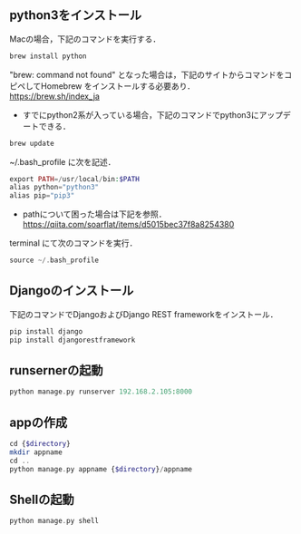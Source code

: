 ## python3をインストール  
Macの場合，下記のコマンドを実行する．  
```php
brew install python
```  
"brew: command not found" となった場合は，下記のサイトからコマンドをコピペしてHomebrew をインストールする必要あり．  
https://brew.sh/index_ja  
  
* すでにpython2系が入っている場合，下記のコマンドでpython3にアップデートできる．
```php
brew update
```
  
~/.bash_profile に次を記述．    
```php
export PATH=/usr/local/bin:$PATH
alias python="python3"
alias pip="pip3"
```
  
* pathについて困った場合は下記を参照．
https://qiita.com/soarflat/items/d5015bec37f8a8254380  

terminal にて次のコマンドを実行．
```php
source ~/.bash_profile  
```
  
## Djangoのインストール  
下記のコマンドでDjangoおよびDjango REST frameworkをインストール．  
```php
pip install django
pip install djangorestframework
```
  
## runsernerの起動  
```php
python manage.py runserver 192.168.2.105:8000
```
  
## appの作成  
```php
cd {$directory}
mkdir appname
cd ..
python manage.py appname {$directory}/appname
```
  
## Shellの起動  
```php
python manage.py shell
```
